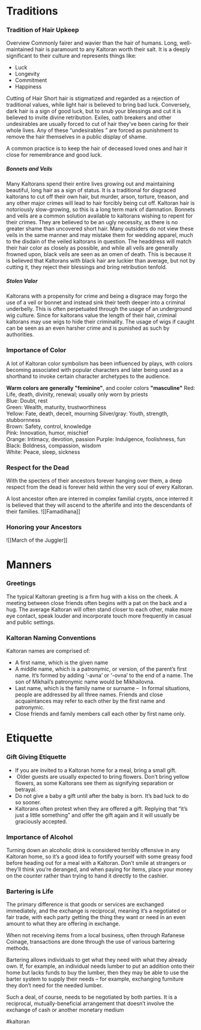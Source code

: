 # Traditions
### Tradition of Hair Upkeep
Overview
Commonly fairer and wavier than the hair of humans. Long, well-maintained hair is paramount to any Kaltoran worth their salt. It is a deeply significant to their culture and represents things like: 
- Luck 
- Longevity 
- Commitment 
- Happiness

Cutting of Hair
Short hair is stigmatized and regarded as a rejection of traditional values, while light hair is believed to bring bad luck. Conversely, dark hair is a sign of good luck, but to snub your blessings and cut it is believed to invite divine retribution. Exiles, oath breakers and other undesirables are usually forced to cut of hair they've been caring for their whole lives. Any of these “undesirables ” are forced as punishment to remove the hair themselves in a public display of shame.

A common practice is to keep the hair of deceased loved ones and hair it close for remembrance and good luck.

##### Bonnets and Veils

Many Kaltorans spend their entire lives growing out and maintaining beautiful, long hair as a sign of status. It is a traditional for disgraced kaltorans to cut off their own hair, but murder, arson, torture, treason, and any other major crimes will lead to hair forcibly being cut off. Kaltoran hair is notoriously slow-growing, so this is a long term mark of damnation. Bonnets and veils are a common solution available to kaltorans wishing to repent for their crimes. They are believed to be an ugly necessity, as there is no greater shame than uncovered short hair. Many outsiders do not view these veils in the same manner and may mistake them for wedding apparel, much to the disdain of the veiled kaltorans in question. The headdress will match their hair color as closely as possible, and while all veils are generally frowned upon, black veils are seen as an omen of death. This is because it is believed that Kaltorans with black hair are luckier than average, but not by cutting it, they reject their blessings and bring retribution tenfold.

##### Stolen Valor

Kaltorans with a propensity for crime and being a disgrace may forgo the use of a veil or bonnet and instead sink their teeth deeper into a criminal underbelly. This is often perpetuated through the usage of an underground wig culture. Since for kaltorans value the length of their hair, criminal kaltorans may use wigs to hide their criminality. The usage of wigs if caught can be seen as an even harsher crime and is punished as such by authorities.

### Importance of Color 
A lot of Kaltoran color symbolism has been influenced by plays, with colors becoming associated with popular characters and later being used as a shorthand to invoke certain character archetypes to the audience. 

**Warm colors are generally "feminine"**, and cooler colors **"masculine"**
Red: Life, death, divinity, renewal; usually only worn by priests  
Blue: Doubt, rest  
Green: Wealth, maturity, trustworthiness  
Yellow: Fate, death, deceit, mourning 
Silver/gray:  Youth, strength, stubbornness  
Brown: Safety, control, knowledge  
Pink: Innovation, humor, mischief  
Orange: Intimacy, devotion, passion
Purple: Indulgence, foolishness, fun  
Black: Boldness, compassion, wisdom  
White: Peace, sleep, sickness

### Respect for the Dead
With the specters of their ancestors forever hanging over them, a deep respect from the dead is forever held within the very soul of every Kaltoran.

A lost ancestor often are interred in complex familial crypts, once interred it is believed that they will ascend to the afterlife and into the descendants of their families.
![[Famadihana]]


### Honoring your Ancestors
![[March of the Juggler]]

# Manners
### Greetings
The typical Kaltoran greeting is a firm hug with a kiss on the cheek. A meeting between close friends often begins with a pat on the back and a hug. The average Kaltoran will often stand closer to each other, make more eye contact, speak louder and incorporate touch more frequently in casual and public settings.

### Kaltoran Naming Conventions

Kaltoran names are comprised of:
-   A first name, which is the given name
-   A middle name, which is a patronymic, or version, of the parent’s first name. It’s formed by adding ‘-avna’ or ‘-ovna’ to the end of a name. The son of Mikhail’s patronymic name would be Mikhailovna.
-   Last name, which is the family name or surname –  In formal situations, people are addressed by all three names. Friends and close acquaintances may refer to each other by the first name and patronymic.
-   Close friends and family members call each other by first name only.

# Etiquette
### Gift Giving Etiquette
-   If you are invited to a Kaltoran home for a meal, bring a small gift.
-    Older guests are usually expected to bring flowers. Don’t bring yellow flowers, as some Kaltorans see them as signifying separation or betrayal.
-   Do not give a baby a gift until after the baby is born. It’s bad luck to do so sooner.
-   Kaltorans often protest when they are offered a gift. Replying that “it’s just a little something” and offer the gift again and it will usually be graciously accepted.

### Importance of Alcohol
Turning down an alcoholic drink is considered terribly offensive in any Kaltoran home, so it’s a good idea to fortify yourself with some greasy food before heading out for a meal with a Kaltoran. Don’t smile at strangers or they’ll think you’re deranged, and when paying for items, place your money on the counter rather than trying to hand it directly to the cashier.

### Bartering is Life

The primary difference is that goods or services are exchanged immediately, and the exchange is reciprocal, meaning it’s a negotiated or fair trade, with each party getting the thing they want or need in an even amount to what they are offering in exchange.

When not receiving items from a local business, often through Rafanese Coinage, transactions are done through the use of various bartering methods.

Bartering allows individuals to get what they need with what they already own. If, for example, an individual needs lumber to put an addition onto their home but lacks funds to buy the lumber, then they may be able to use the barter system to supply their needs – for example, exchanging furniture they don’t need for the needed lumber.

Such a deal, of course, needs to be negotiated by both parties. It is a reciprocal, mutually-beneficial arrangement that doesn’t involve the exchange of cash or another monetary medium

#kaltoran